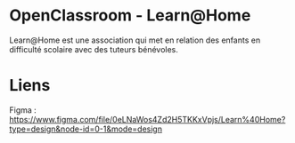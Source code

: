 # OpenClassroom - Learn@Home 

 Learn@Home est une association qui met en relation des enfants en difficulté scolaire avec des tuteurs bénévoles.

# Liens 

Figma : https://www.figma.com/file/0eLNaWos4Zd2H5TKKxVpjs/Learn%40Home?type=design&node-id=0-1&mode=design

